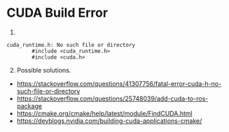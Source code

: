 # CUDA Build Error
1. 
```
cuda_runtime.h: No such file or directory
        #include <cuda_runtime.h>
        #include <cuda.h>
```
2. Possible solutions.
* https://stackoverflow.com/questions/41307756/fatal-error-cuda-h-no-such-file-or-directory
* https://stackoverflow.com/questions/25748039/add-cuda-to-ros-package
* https://cmake.org/cmake/help/latest/module/FindCUDA.html
* https://devblogs.nvidia.com/building-cuda-applications-cmake/

